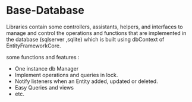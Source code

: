 # Base-Database
Libraries contain some controllers, assistants, helpers, and interfaces to manage and control the operations and functions that are implemented in the database (sqlserver ,sqlite) which is built using  dbContext of EntityFrameworkCore.

some functions and features :
- One instance db Manager
- Implement operations and queries in lock.
- Notify listeners when an Entity added, updated or deleted.
- Easy Queries and views
- etc.
